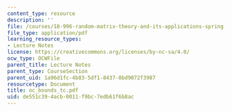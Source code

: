 ```yaml
---
content_type: resource
description: ''
file: /courses/18-996-random-matrix-theory-and-its-applications-spring-2004/de551c394acb0011f9bc7edb61f6b8ac_oc_bounds_tc.pdf
file_type: application/pdf
learning_resource_types:
- Lecture Notes
license: https://creativecommons.org/licenses/by-nc-sa/4.0/
ocw_type: OCWFile
parent_title: Lecture Notes
parent_type: CourseSection
parent_uid: 1a96d1fc-4b83-5df1-8437-8bd9072f3987
resourcetype: Document
title: oc_bounds_tc.pdf
uid: de551c39-4acb-0011-f9bc-7edb61f6b8ac
---
```

